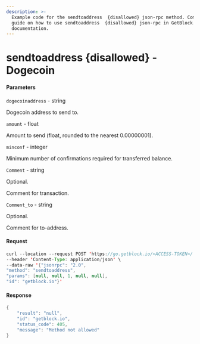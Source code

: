 ```yaml
---
description: >-
  Example code for the sendtoaddress  {disallowed} json-rpc method. Сomplete
  guide on how to use sendtoaddress  {disallowed} json-rpc in GetBlock.io Web3
  documentation.
---
```


# sendtoaddress {disallowed} - Dogecoin

#### Parameters

`dogecoinaddress` - string

Dogecoin address to send to.

`amount` - float

Amount to send (float, rounded to the nearest 0.00000001).

`minconf` - integer

Minimum number of confirmations required for transferred balance.

`Comment` - string

Optional.

Comment for transaction.

`Comment_to` - string

Optional.

Comment for to-address.

#### Request

```java
curl --location --request POST 'https://go.getblock.io/<ACCESS-TOKEN>/' \
--header 'Content-Type: application/json' \
--data-raw '{"jsonrpc": "2.0",
"method": "sendtoaddress",
"params": [null, null, 1, null, null],
"id": "getblock.io"}'
```

#### Response

```java
{
    "result": "null",
    "id": "getblock.io",
    "status_code": 405,
    "message": "Method not allowed"
}
```
